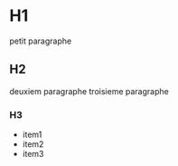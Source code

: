 # H1
petit paragraphe

## H2
deuxiem paragraphe
troisieme paragraphe

### H3
* item1
* item2
* item3


